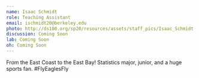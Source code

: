 ```yaml
---
name: Isaac Schmidt
role: Teaching Assistant
email: ischmidt20@berkeley.edu
photo: http://ds100.org/sp20/resources/assets/staff_pics/Isaac_Schmidt.jpg
discussion: Coming Soon
lab: Coming Soon
oh: Coming Soon
---
```


From the East Coast to the East Bay! Statistics major, junior, and a huge sports fan. #FlyEaglesFly
